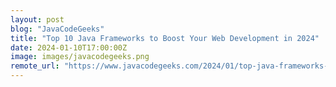 ```yaml
---
layout: post
blog: "JavaCodeGeeks"
title: "Top 10 Java Frameworks to Boost Your Web Development in 2024"
date: 2024-01-10T17:00:00Z
image: images/javacodegeeks.png
remote_url: "https://www.javacodegeeks.com/2024/01/top-java-frameworks-to-boost-your-web-development-in-2024.html"
---
```


